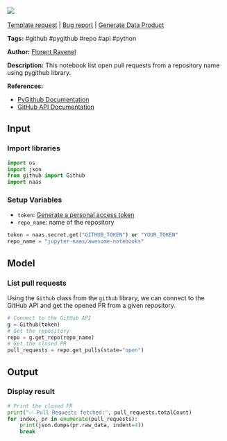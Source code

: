 <a href="https://app.naas.ai/user-redirect/naas/downloader?url=https://raw.githubusercontent.com/jupyter-naas/awesome-notebooks/master/GitHub/GitHub_List_open_pull_requests.ipynb" target="_parent"><img src="https://naasai-public.s3.eu-west-3.amazonaws.com/Open_in_Naas_Lab.svg"/></a><br><br><a href="https://github.com/jupyter-naas/awesome-notebooks/issues/new?assignees=&labels=&template=template-request.md&title=Tool+-+Action+of+the+notebook+">Template request</a> | <a href="https://github.com/jupyter-naas/awesome-notebooks/issues/new?assignees=&labels=bug&template=bug_report.md&title=GitHub+-+List+open+pull+requests:+Error+short+description">Bug report</a> | <a href="https://app.naas.ai/user-redirect/naas/downloader?url=https://raw.githubusercontent.com/jupyter-naas/awesome-notebooks/master/Naas/Naas_Start_data_product.ipynb" target="_parent">Generate Data Product</a>

**Tags:** #github #pygithub #repo #api #python

**Author:** [Florent Ravenel](https://www.linkedin.com/in/florent-ravenel/)

**Description:** This notebook list open pull requests from a repository name using pygithub library.

**References:**
- [PyGithub Documentation](https://pygithub.readthedocs.io/en/latest/)
- [GitHub API Documentation](https://developer.github.com/v3/)

## Input

### Import libraries


```python
import os
import json
from github import Github
import naas
```

### Setup Variables
- `token`: [Generate a personal access token](https://docs.github.com/en/github/authenticating-to-github/creating-a-personal-access-token)
- `repo_name`: name of the repository


```python
token = naas.secret.get("GITHUB_TOKEN") or "YOUR_TOKEN"
repo_name = "jupyter-naas/awesome-notebooks"
```

## Model

### List pull requests

Using the `Github` class from the `github` library, we can connect to the GitHub API and get the opened PR from a given repository.


```python
# Connect to the GitHub API
g = Github(token)
# Get the repository
repo = g.get_repo(repo_name)
# Get the closed PR
pull_requests = repo.get_pulls(state="open")
```

## Output

### Display result


```python
# Print the closed PR
print("✅ Pull Requests fetched:", pull_requests.totalCount)
for index, pr in enumerate(pull_requests):
    print(json.dumps(pr.raw_data, indent=4))
    break
```

 
